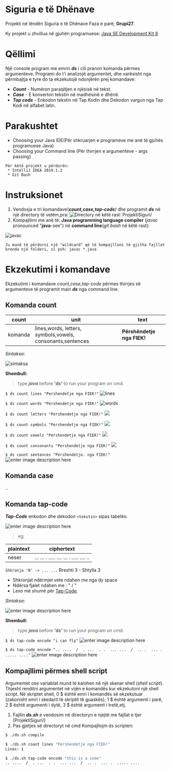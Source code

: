 #  Siguria e të Dhënave
Projekti në lëndën Siguria e të Dhënave
Faza e parë, __Grupi27__.

Ky projekt u zhvillua në gjuhën programuese:
 [Java SE Development Kit 8](https://www.oracle.com/java/technologies/javase-jdk8-downloads.html) 
# Qëllimi
 Një console program me emrin ***ds*** i cili pranon komanda përmes argumenteve. Programi do t’i analizojë argumentet, dhe varësisht nga përmbajtja e tyre do ta ekzekutojë ndonjërën prej komandave:
 - ***Count***  - Numëron paraqitjen e njësisë <unit> në tekst<text>. 
 - ***Case*** - E konverton tekstin <text> në madhësinë e dhënë<case>.
 - ***Tap code*** - Enkodon tekstin<text> në Tap Kodin dhe Dekodon vargun nga Tap Kodi në alfabet latin.

# Parakushtet
 * Choosing your Java IDE(Për shkruarjen e programeve me anë të gjuhës programuese Java)
 * Choosing your Command line (Për thirrjen e argumenteve - args passing)
```
Për këtë projekt u përdorën:
 * IntelliJ IDEA 2019.1.2 
 * Git Bash
```


# Instruksionet
1. Vendosja e tri komandave(***count,case,tap-code**)* dhe programit ***ds*** në një directory të vetëm,pra:
![Directory në këtë rast: ProjektiSiguri/](https://images2.imagebam.com/e6/2a/ac/1a09b71337326461.PNG)
2. Kompajllimi me anë të:
  **Java programming language compiler**
  (*javac* pronounced "**java**-see")
 në **command line**(*git bash* në këtë rast):
 
![javac](https://images2.imagebam.com/d2/68/da/e122271337326893.PNG)

```Ju mund të përdorni një "wildcard" që të kompajlloni të gjitha fajllat brenda një folderi, si psh: javac *.java```

# Ekzekutimi i komandave
Ekzekutimi i komandave *count,case,tap-code* përmes thirrjes së argumenteve të programit main ***ds*** nga command line.
## Komanda count

count | unit | text
--- | --- | ---
|komanda |lines,words, letters, symbols,vowels, consonants,sentences|**Përshëndetje nga FIEK!**

*Sintaksa*:

![sintaksa](https://images2.imagebam.com/1e/37/c2/c502b81337338739.png)

**Shembull:**

>type ***java*** before **'ds'** to run your program on cmd.

```$ ds count lines "Pershendetje nga FIEK!"```
![lines](https://images2.imagebam.com/47/d0/50/ae6b4b1337331187.PNG)


```$ ds count words "Pershendetje nga FIEK!"```
![words](https://images2.imagebam.com/77/13/00/33824b1337331397.PNG)

```$ ds count letters "Pershendetje nga FIEK!"```
![](https://images2.imagebam.com/9a/f1/af/9f9ab01337332291.PNG)

```$ ds count symbols "Pershendetje nga FIEK!"```
![](https://images2.imagebam.com/7d/93/e4/4773821337332618.png)

```$ ds count vowels "Pershendetje nga FIEK!"```
![](https://images2.imagebam.com/ce/3f/b8/41d0821337332764.png)

```$ ds count consonants "Pershendetje nga FIEK!"```
![](https://images2.imagebam.com/9c/03/9a/bc3a2a1337333122.PNG)

```$ ds count sentences "Pershendetje. nga FIEK!"```
![enter image description here](https://images2.imagebam.com/ae/57/40/f7ccf41337333290.PNG)

## Komanda case
..
## Komanda tap-code
***Tap-Code*** enkodon dhe dekodon `<tekstin>` sipas tabelës: 

![enter image description here](https://images2.imagebam.com/ce/82/3c/5563ab1337335448.png)

> eg.

|plaintext| ciphertext |
|--|--|
| neser |  ... ...  . .....  .... ...  . ..... .... ..|
```Shkronja 'N' -> ... ...``` Rreshti 3 - Shtylla 3

 - Shkronjat ndërmjet vete ndahen me nga dy space
 - Ndërsa fjalet ndahen me : "  /  "
 - Lexo më shumë për [Tap-Code](https://www.braingle.com/brainteasers/codes/tapcode.php).

*Sintaksa*:

![enter image description here](https://images2.imagebam.com/85/b8/05/d625281337337747.png)

**Shembull:**

>type ***java*** before **'ds'** to run your program on cmd.

```$ ds tap-code encode "i can fly"```
![enter image description here](https://images2.imagebam.com/8f/b9/06/029e391337336916.PNG)

```$ ds tap-code encode ".. ....  /  . ...  . .  ... ...  /  .. .  ... .  ..... ...."```
![enter image description here](https://images2.imagebam.com/7b/03/60/d12f111337336918.PNG)



























## Kompajllimi përmes shell script
Argumentet ose variablat mund të kalohen në një skenar shell (*shell script*). Thjesht renditni argumentet në vijën e komandës kur ekzekutoni një shell script. Në skriptet shell, 0 $ është emri i komandës së ekzekutuar (zakonisht emri i skedarit të skriptit të guaskës); 1 $ është argumenti i parë, 2 $ është argumenti i dytë, 3 $ është argumenti i tretë,etj.

 1. Fajllin ***ds.sh***  e vendosim në directoryn e njejtë me fajllat e tjer (ProjektiSiguri/) 
 2. Pas gjetjes së directoryt në cmd
 Kompajllojm ds scripten:
```bash
$ ./ds.sh compile

$ ./ds.sh count lines "Pershendetje nga FIEK!"
Lines: 1

$ ./ds.sh tap-code encode "this is a code"
.. ....  /  . ...  . .  ... ...  /  .. .  ... .  ..... ....


```

 

<!--stackedit_data:
eyJoaXN0b3J5IjpbODYzMTUzNzg3XX0=
-->
